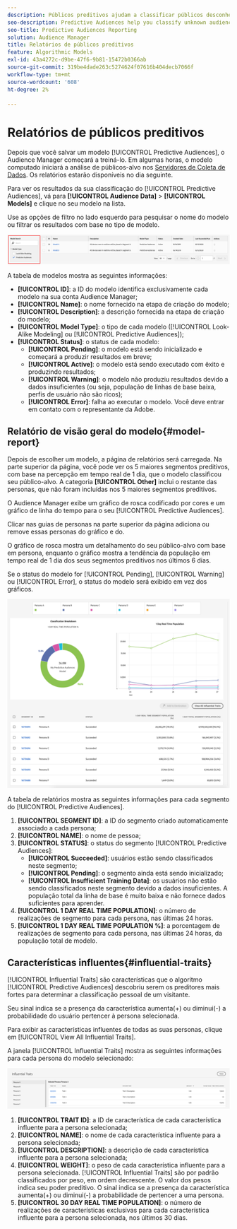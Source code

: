 ```yaml
---
description: Públicos preditivos ajudam a classificar públicos desconhecidos em personas distintas em tempo real, usando a ciência de dados.
seo-description: Predictive Audiences help you classify unknown audiences into distinct personas in real-time, using data science.
seo-title: Predictive Audiences Reporting
solution: Audience Manager
title: Relatórios de públicos preditivos
feature: Algorithmic Models
exl-id: 43a4272c-d9be-47f6-9b81-15472b0366ab
source-git-commit: 319be4dade263c5274624f07616b404decb7066f
workflow-type: tm+mt
source-wordcount: '608'
ht-degree: 2%

---
```


# Relatórios de públicos preditivos

Depois que você salvar um modelo [!UICONTROL Predictive Audiences], o Audience Manager começará a treiná-lo. Em algumas horas, o modelo computado iniciará a análise de públicos-alvo nos [Servidores de Coleta de Dados](https://experienceleague.adobe.com/docs/audience-manager/user-guide/reference/system-components/components-data-collection.html#dcs-pcs). Os relatórios estarão disponíveis no dia seguinte.

Para ver os resultados da sua classificação do [!UICONTROL Predictive Audiences], vá para **[!UICONTROL Audience Data]** > **[!UICONTROL Models]** e clique no seu modelo na lista.

Use as opções de filtro no lado esquerdo para pesquisar o nome do modelo ou filtrar os resultados com base no tipo de modelo.

![filtro-de-públicos-preditivos](assets/predictive-audiences-filter-models.png)

A tabela de modelos mostra as seguintes informações:

* **[!UICONTROL ID]**: a ID do modelo identifica exclusivamente cada modelo na sua conta Audience Manager;
* **[!UICONTROL Name]**: o nome fornecido na etapa de criação do modelo;
* **[!UICONTROL Description]**: a descrição fornecida na etapa de criação do modelo;
* **[!UICONTROL Model Type]**: o tipo de cada modelo ([!UICONTROL Look-Alike Modeling] ou [!UICONTROL Predictive Audiences]);
* **[!UICONTROL Status]**: o status de cada modelo:
   * **[!UICONTROL Pending]**: o modelo está sendo inicializado e começará a produzir resultados em breve;
   * **[!UICONTROL Active]**: o modelo está sendo executado com êxito e produzindo resultados;
   * **[!UICONTROL Warning]**: o modelo não produziu resultados devido a dados insuficientes (ou seja, população de linhas de base baixa, perfis de usuário não são ricos);
   * **[!UICONTROL Error]**: falha ao executar o modelo. Você deve entrar em contato com o representante da Adobe.

## Relatório de visão geral do modelo{#model-report}

Depois de escolher um modelo, a página de relatórios será carregada. Na parte superior da página, você pode ver os 5 maiores segmentos preditivos, com base na percepção em tempo real de 1 dia, que o modelo classificou seu público-alvo. A categoria **[!UICONTROL Other]** inclui o restante das personas, que não foram incluídas nos 5 maiores segmentos preditivos.

O Audience Manager exibe um gráfico de rosca codificado por cores e um gráfico de linha do tempo para o seu [!UICONTROL Predictive Audiences].

Clicar nas guias de personas na parte superior da página adiciona ou remove essas personas do gráfico e do.

O gráfico de rosca mostra um detalhamento do seu público-alvo com base em persona, enquanto o gráfico mostra a tendência da população em tempo real de 1 dia dos seus segmentos preditivos nos últimos 6 dias.

Se o status do modelo for [!UICONTROL Pending], [!UICONTROL Warning] ou [!UICONTROL Error], o status do modelo será exibido em vez dos gráficos.

![relatório-persona-inteligente](assets/predictive-audiences-report.png)

A tabela de relatórios mostra as seguintes informações para cada segmento do [!UICONTROL Predictive Audiences].

1. **[!UICONTROL SEGMENT ID]**: a ID do segmento criado automaticamente associado a cada persona;
1. **[!UICONTROL NAME]**: o nome de pessoa;
1. **[!UICONTROL STATUS]**: o status do segmento [!UICONTROL Predictive Audiences]:
   * **[!UICONTROL Succeeded]**: usuários estão sendo classificados neste segmento;
   * **[!UICONTROL Pending]**: o segmento ainda está sendo inicializado;
   * **[!UICONTROL Insufficient Training Data]**: os usuários não estão sendo classificados neste segmento devido a dados insuficientes. A população total da linha de base é muito baixa e não fornece dados suficientes para aprender.
1. **[!UICONTROL 1 DAY REAL TIME POPULATION]**: o número de realizações de segmento para cada persona, nas últimas 24 horas.
1. **[!UICONTROL 1 DAY REAL TIME POPULATION %]**: a porcentagem de realizações de segmento para cada persona, nas últimas 24 horas, da população total de modelo.

## Características influentes{#influential-traits}

[!UICONTROL Influential Traits] são características que o algoritmo [!UICONTROL Predictive Audiences] descobriu serem os preditores mais fortes para determinar a classificação pessoal de um visitante.

Seu sinal indica se a presença da característica aumenta(+) ou diminui(-) a probabilidade do usuário pertencer à persona selecionada.

Para exibir as características influentes de todas as suas personas, clique em [!UICONTROL View All Influential Traits].

A janela [!UICONTROL Influential Traits] mostra as seguintes informações para cada persona do modelo selecionado:

![características influentes](assets/predictive-audiences-influential-traits.png)

1. **[!UICONTROL TRAIT ID]**: a ID de característica de cada característica influente para a persona selecionada;
1. **[!UICONTROL NAME]**: o nome de cada característica influente para a persona selecionada;
1. **[!UICONTROL DESCRIPTION]**: a descrição de cada característica influente para a persona selecionada;
1. **[!UICONTROL WEIGHT]**: o peso de cada característica influente para a persona selecionada. [!UICONTROL Influential Traits] são por padrão classificados por peso, em ordem decrescente.  O valor dos pesos indica seu poder preditivo. O sinal indica se a presença da característica aumenta(+) ou diminui(-) a probabilidade de pertencer a uma persona.
1. **[!UICONTROL 30 DAY REAL TIME POPULATION]**: o número de realizações de características exclusivas para cada característica influente para a persona selecionada, nos últimos 30 dias.
